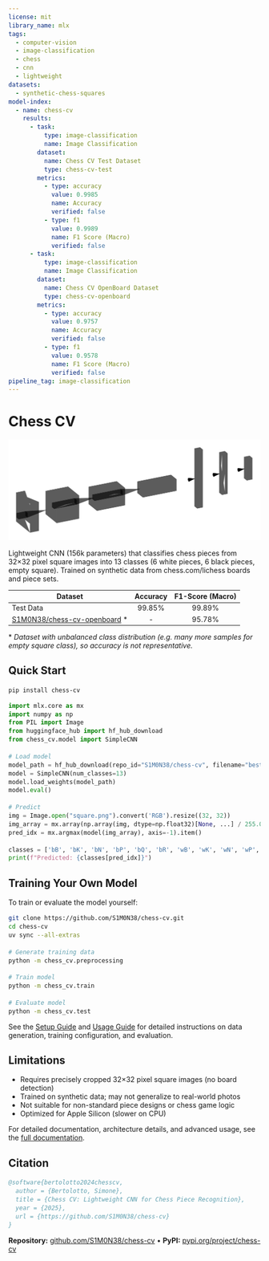 ```yaml
---
license: mit
library_name: mlx
tags:
  - computer-vision
  - image-classification
  - chess
  - cnn
  - lightweight
datasets:
  - synthetic-chess-squares
model-index:
  - name: chess-cv
    results:
      - task:
          type: image-classification
          name: Image Classification
        dataset:
          name: Chess CV Test Dataset
          type: chess-cv-test
        metrics:
          - type: accuracy
            value: 0.9985
            name: Accuracy
            verified: false
          - type: f1
            value: 0.9989
            name: F1 Score (Macro)
            verified: false
      - task:
          type: image-classification
          name: Image Classification
        dataset:
          name: Chess CV OpenBoard Dataset
          type: chess-cv-openboard
        metrics:
          - type: accuracy
            value: 0.9757
            name: Accuracy
            verified: false
          - type: f1
            value: 0.9578
            name: F1 Score (Macro)
            verified: false
pipeline_tag: image-classification
---
```


# Chess CV

<div align="center">
  <img src="https://raw.githubusercontent.com/S1M0N38/chess-cv/main/docs/assets/model.svg" alt="Model Architecture" width="600">
</div>

Lightweight CNN (156k parameters) that classifies chess pieces from 32×32 pixel square images into 13 classes (6 white pieces, 6 black pieces, empty square). Trained on synthetic data from chess.com/lichess boards and piece sets.

| Dataset                                                                                     | Accuracy | F1-Score (Macro) |
| ------------------------------------------------------------------------------------------- | :------: | :--------------: |
| Test Data                                                                                   |  99.85%  |      99.89%      |
| [S1M0N38/chess-cv-openboard](https://huggingface.co/datasets/S1M0N38/chess-cv-openboard) \* |    -     |      95.78%      |

\* *Dataset with unbalanced class distribution (e.g. many more samples for empty square class), so accuracy is not representative.*

## Quick Start

```bash
pip install chess-cv
```

```python
import mlx.core as mx
import numpy as np
from PIL import Image
from huggingface_hub import hf_hub_download
from chess_cv.model import SimpleCNN

# Load model
model_path = hf_hub_download(repo_id="S1M0N38/chess-cv", filename="best_model.safetensors")
model = SimpleCNN(num_classes=13)
model.load_weights(model_path)
model.eval()

# Predict
img = Image.open("square.png").convert('RGB').resize((32, 32))
img_array = mx.array(np.array(img, dtype=np.float32)[None, ...] / 255.0)
pred_idx = mx.argmax(model(img_array), axis=-1).item()

classes = ['bB', 'bK', 'bN', 'bP', 'bQ', 'bR', 'wB', 'wK', 'wN', 'wP', 'wQ', 'wR', 'xx']
print(f"Predicted: {classes[pred_idx]}")
```

## Training Your Own Model

To train or evaluate the model yourself:

```bash
git clone https://github.com/S1M0N38/chess-cv.git
cd chess-cv
uv sync --all-extras

# Generate training data
python -m chess_cv.preprocessing

# Train model
python -m chess_cv.train

# Evaluate model
python -m chess_cv.test
```

See the [Setup Guide](https://s1m0n38.github.io/chess-cv/setup/) and [Usage Guide](https://s1m0n38.github.io/chess-cv/usage/) for detailed instructions on data generation, training configuration, and evaluation.

## Limitations

- Requires precisely cropped 32×32 pixel square images (no board detection)
- Trained on synthetic data; may not generalize to real-world photos
- Not suitable for non-standard piece designs or chess game logic
- Optimized for Apple Silicon (slower on CPU)

For detailed documentation, architecture details, and advanced usage, see the [full documentation](https://s1m0n38.github.io/chess-cv/).

## Citation

```bibtex
@software{bertolotto2024chesscv,
  author = {Bertolotto, Simone},
  title = {Chess CV: Lightweight CNN for Chess Piece Recognition},
  year = {2025},
  url = {https://github.com/S1M0N38/chess-cv}
}
```

**Repository:** [github.com/S1M0N38/chess-cv](https://github.com/S1M0N38/chess-cv) • **PyPI:** [pypi.org/project/chess-cv](https://pypi.org/project/chess-cv/)
